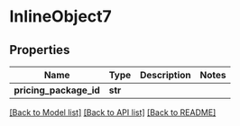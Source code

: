 # InlineObject7

## Properties
Name | Type | Description | Notes
------------ | ------------- | ------------- | -------------
**pricing_package_id** | **str** |  | 

[[Back to Model list]](../README.md#documentation-for-models) [[Back to API list]](../README.md#documentation-for-api-endpoints) [[Back to README]](../README.md)


